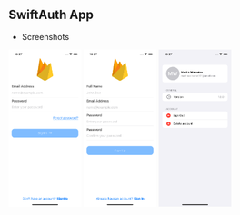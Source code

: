 ## SwiftAuth App
- Screenshots
<img src="images/login.png" width="128"/>
<img src="images/register.png" width="128"/>
<img src="images/home.png" width="128"/>


